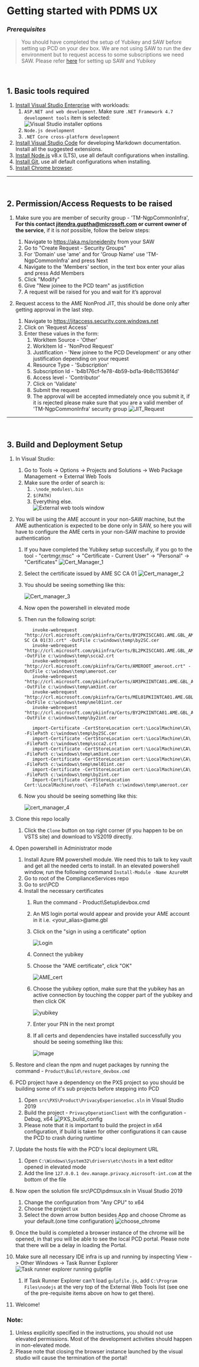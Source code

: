 # Getting started with PDMS UX

### ***Prerequisites***
>	You should have completed the setup of Yubikey and SAW before setting up PCD on your dev box. 
   We are not using SAW to run the dev environment but to request access to some subscriptions we need SAW. 
   Please refer [here](https://microsoft.sharepoint-df.com/teams/NGPCommonInfra/_layouts/OneNote.aspx?id=%2Fteams%2FNGPCommonInfra%2FSiteAssets%2FNGP%20Common%20Infra%20Notebook&wd=target%28MS%20CS.one%7CC345F8DF-0E82-4FF2-A1A9-B6B87CD51FCD%2FSAW%20Setup%20using%20Yubikey%7C38176844-54AC-4236-B9C5-5B99D441ABA8%2F%29) for setting up SAW and Yubikey

</br>

## 1. Basic tools required

1. [Install Visual Studio Enterprise](https://www.visualstudio.com/downloads/) with workloads:
    1. `ASP.NET and web development`. Make sure `.NET Framework 4.7 development
       tools` item is selected:  
       ![Visual Studio installer options](images/installer-aspnet.png)  
    2. `Node.js development`
    3. `.NET Core cross-platform development`
2. [Install Visual Studio
   Code](https://code.visualstudio.com/docs/setup/windows) for developing
   Markdown documentation. Install all the suggested extensions.
3. [Install Node.js](https://nodejs.org/en/download/) v8.x (LTS), use all
   default configurations when installing.
4. [Install Git](https://git-scm.com/downloads), use all default configurations
   when installing.
5. [Install Chrome browser](https://www.google.com/chrome/).


----------
</br>

## 2. Permission/Access Requests to be raised
1. Make sure you are member of security group - 'TM-NgpCommonInfra', **For this contact jitendra.guptha@microsoft.com or current owner of the service**, if it is *not* possible, follow the below steps:
   1. Navigate to https://aka.ms/oneidenity from your SAW
   2. Go to "Create Request - Security Groups"
   3. For 'Domain' use 'ame' and for 'Group Name' use 'TM-NgpCommonInfra' and press Next
   4. Navigate to the 'Members' section, in the text box enter your alias and press Add Members
   5. Click "Modify"
   6. Give "New joinee to the PCD team" as justifiction
   7. A request will be raised for you and wait for it’s approval

2. Request access to the AME NonProd JIT, this should be done only after getting approval in the last step.
   1. Navigate to https://jitaccess.security.core.windows.net 
   2. Click on 'Request Access'
   3. Enter these values in the form:
      1. WorkItem Source - 'Other'
      2. WorkItem Id - 'NonProd Request'
      3. Justification - 'New joinee to the PCD Development' or any other justification depending on your request
      4. Resource Type  - 'Subscription'
      5. Subscription Id - 'b4b176cf-fe78-4b59-bd1a-9b8c11536f4d'
      6. Access level - 'Contributor'
      7. Click on 'Validate'
      8. Submit the request
      9. The approval will be accepted immediately once you submit it, if it is rejected please make sure that you are a valid member of 'TM-NgpCommonInfra' security group
![JIT_Request](images/JIT_request.png)

----------
</br>

## 3. Build and Deployment Setup

1. In Visual Studio:
    1. Go to Tools -> Options -> Projects and Solutions -> Web Package
       Management -> External Web Tools
    2. Make sure the order of search is:
        1. `.\node_modules\.bin`
        2. `$(PATH)`
        3. Everything else.  
        ![External web tools window](images/external-web-tools.png)  
2. You will be using the AME account in your non-SAW machine, but the AME authentication is expected to be done only in SAW, so here you will have to configure the AME certs in your non-SAW machine to provide authentication
   1. If you have completed the Yubikey setup succesfully, if you go to the tool - "certmgr.msc" -> "Certificate - Current User" -> "Personal" -> "Certificates"
   ![Cert_Manager_1](images/cert_manager_1.png)
   2. Select the certificate issued by AME SC CA 01
   ![Cert_manager_2](images/cert_manager_2.png)
   3. You should be seeing something like this:
   
      ![Cert_manager_3](images/cert_manager_3.png)
   4. Now open the powershell in elevated mode
   5. Then run the following script:
   
      ```
         invoke-webrequest "http://crl.microsoft.com/pkiinfra/Certs/BY2PKISCCA01.AME.GBL_AME SC CA 01(3).crt" -OutFile c:\windows\temp\by2SC.cer 
         invoke-webrequest "http://crl.microsoft.com/pkiinfra/Certs/BL2PKISCCA01.AME.GBL_AME%20SC%20CA%2002(3).crt" -OutFile c:\windows\temp\scca2.crt
         invoke-webrequest "http://crl.microsoft.com/pkiinfra/Certs/AMEROOT_ameroot.crt" -OutFile c:\windows\temp\ameroot.cer
         invoke-webrequest "http://crl.microsoft.com/pkiinfra/Certs/AM3PKIINTCA01.AME.GBL_AME%20Infra%20CA%2003.crt" -OutFile c:\windows\temp\am3int.cer
         invoke-webrequest "http://crl.microsoft.com/pkiinfra/Certs/MEL01PKIINTCA01.AME.GBL_AME%20Infra%20CA%2004.crt" -OutFile c:\windows\temp\mel01int.cer
         invoke-webrequest "http://crl.microsoft.com/pkiinfra/Certs/BY2PKIINTCA01.AME.GBL_AME%20Infra%20CA%2001(2).crt" -OutFile c:\windows\temp\by2int.cer
               
         import-Certificate -CertStoreLocation cert:\LocalMachine\CA\ -FilePath c:\windows\temp\by2SC.cer
         import-Certificate -CertStoreLocation cert:\LocalMachine\CA\ -FilePath c:\windows\temp\scca2.crt
         import-Certificate -CertStoreLocation cert:\LocalMachine\CA\ -FilePath c:\windows\temp\am3int.cer
         import-Certificate -CertStoreLocation cert:\LocalMachine\CA\ -FilePath c:\windows\temp\mel01int.cer
         import-Certificate -CertStoreLocation cert:\LocalMachine\CA\ -FilePath c:\windows\temp\by2int.cer 
         Import-Certificate -CertStoreLocation Cert:\LocalMachine\root\ -FilePath c:\windows\temp\ameroot.cer 
      ```
   3. Now you should be seeing something like this:
   
      ![cert_manager_4](images/cert_manager_4.png)

3. Clone this repo locally
    1. Click the `Clone` button on top right corner (if you happen to be on VSTS
       site) and download to VS2019 directly.
4. Open powershell in Administrator mode
   1. Install Azure RM powershell module. We need this to talk to key vault and get all the needed certs to install. In an elevated powershell window, run the following command `Install-Module -Name AzureRM`
   2. Go to root of the ComplianceServices repo
   3. Go to src\PCD
   4. Install the necessary certificates
      1. Run the command - Product\Setup\devbox.cmd
      2. An MS login portal would appear and provide your AME account in it i.e. <your_alias>@ame.gbl
      3. Click on the "sign in using a certificate" option
   
         ![Login](images/Login.png)
      4. Connect the yubikey
      5. Choose the "AME certificate", click "OK"
   
         ![AME_cert](images/AME_cert.png)
      6. Choose the yubikey option, make sure that the yubikey has an active connection by touching the copper part of the yubikey and then click OK

         ![yubikey](images/yubikey.png)
      7. Enter your PIN in the next prompt
      8. If all certs and dependencies have installed successfully you should be seeing something like this:
   
         ![image](images/cert_installed.png)
   
5. Restore and clean the npm and nuget packages by running the command - `Product\Build\restore_devbox.cmd`
6. PCD project have a dependency on the PXS project so you should be building some of it's sub projects before stepping into PCD
   1. Open `src\PXS\Product\PrivacyExperienceSvc.sln` in Visual Studio 2019
   2. Build the project - `PrivacyOperationClient` with the configuration - Debug, x64
   ![PXS_build_config](images/PXS_build_config.png)
   1. Please note that it is important to build the project in x64 configuration, if build is taken for other configurations it can cause the PCD to crash during runtime

7. Update the hosts file with the PCD's local deployment URL
   1. Open `C:\Windows\System32\drivers\etc\hosts` in a text editor opened in elevated mode
   2. Add the line `127.0.0.1 dev.manage.privacy.microsoft-int.com` at the bottom of the file
8. Now open the solution file src\PCD\pdmsux.sln in Visual Studio 2019
   1. Change the configuration from "Any CPU" to x64
   2. Choose the project ux
   3. Select the down arrow button besides App and choose Chrome as your default.(one time configuration) 
   ![choose_chrome](images/choose_chrome.png)
9.  Once the build is completed a browser instance of the chrome will be opened, in that you will be able to see the local PCD portal. Please note that there will be a delay in loading the Portal.

10. Make sure all necessary IDE infra is up and running by inspecting View ->
   Other Windows -> Task Runner Explorer  
    ![Task runner explorer running gulpfile](images/task-runner-explorer-gulpfile.png)  
    1. If Task Runner Explorer can't load `gulpfile.js`, add `C:\Program
       Files\nodejs` at the very top of the External Web Tools list (see one of
       the pre-requisite items above on how to get there).
11. Welcome!

### Note: 
1. Unless explicitly specified in the instructions, you should not use elevated permissions. Most of the development activities should happen in non-elevated mode. 
2. Please note that closing the browser instance launched by the visual studio will cause the termination of the portal!